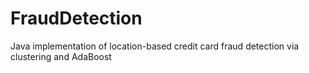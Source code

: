 # FraudDetection
Java implementation of location-based credit card fraud detection via clustering and AdaBoost
